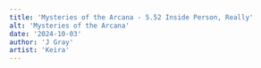 ```yaml
---
title: 'Mysteries of the Arcana - 5.52 Inside Person, Really'
alt: 'Mysteries of the Arcana'
date: '2024-10-03'
author: 'J Gray'
artist: 'Keira'
---
```


